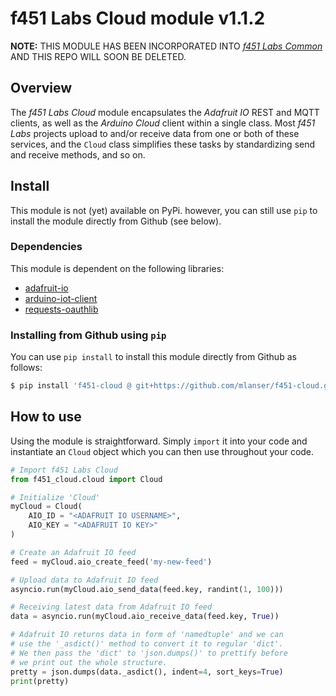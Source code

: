 # f451 Labs Cloud module v1.1.2

**NOTE:** THIS MODULE HAS BEEN INCORPORATED INTO [*f451 Labs Common*](https://github.com/mlanser/f451-common) AND THIS REPO WILL SOON BE DELETED.

## Overview

The *f451 Labs Cloud* module encapsulates the *Adafruit IO* REST and MQTT clients, as well as the *Arduino Cloud* client within a single class. Most *f451 Labs* projects upload to and/or receive data from one or both of these services, and the `Cloud` class simplifies these tasks by standardizing send and receive methods, and so on.

## Install

This module is not (yet) available on PyPi. however, you can still use `pip` to install the module directly from Github (see below).

### Dependencies

This module is dependent on the following libraries:

- [adafruit-io](https://adafruit-io-python-client.readthedocs.io/en/latest/index.html)
- [arduino-iot-client](https://docs.arduino.cc/arduino-cloud/getting-started/arduino-iot-api#python)
- [requests-oauthlib](https://pypi.org/project/requests-oauthlib/)

### Installing from Github using `pip`

You can use `pip install` to install this module directly from Github as follows:

```bash
$ pip install 'f451-cloud @ git+https://github.com/mlanser/f451-cloud.git'
```

## How to use

Using the module is straightforward. Simply `import` it into your code and instantiate an `Cloud` object which you can then use throughout your code.

```Python
# Import f451 Labs Cloud
from f451_cloud.cloud import Cloud

# Initialize 'Cloud'
myCloud = Cloud(
    AIO_ID = "<ADAFRUIT IO USERNAME>", 
    AIO_KEY = "<ADAFRUIT IO KEY>"
)

# Create an Adafruit IO feed
feed = myCloud.aio_create_feed('my-new-feed')

# Upload data to Adafruit IO feed
asyncio.run(myCloud.aio_send_data(feed.key, randint(1, 100)))

# Receiving latest data from Adafruit IO feed
data = asyncio.run(myCloud.aio_receive_data(feed.key, True))

# Adafruit IO returns data in form of 'namedtuple' and we can 
# use the '_asdict()' method to convert it to regular 'dict'.
# We then pass the 'dict' to 'json.dumps()' to prettify before 
# we print out the whole structure.
pretty = json.dumps(data._asdict(), indent=4, sort_keys=True)
print(pretty)
```
